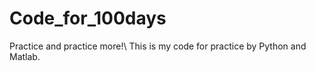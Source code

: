 # Code_for_100days
Practice and practice more!\\
This is my code for practice by Python and Matlab.
